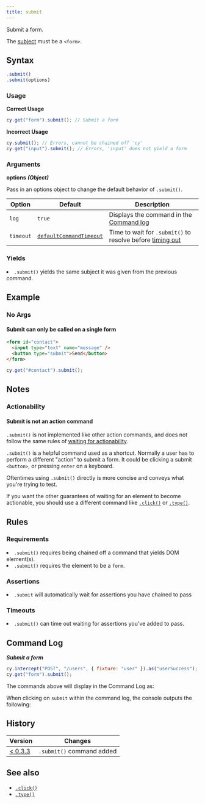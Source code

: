 ```yaml
---
title: submit
---
```


Submit a form.

<Alert type="warning">

The [subject](/guides/core-concepts/introduction-to-cypress#Subject-Management) must be a `<form>`.

</Alert>

## Syntax

```javascript
.submit()
.submit(options)
```

### Usage

**<Icon name="check-circle" color="green"></Icon> Correct Usage**

```javascript
cy.get("form").submit(); // Submit a form
```

**<Icon name="exclamation-triangle" color="red"></Icon> Incorrect Usage**

```javascript
cy.submit(); // Errors, cannot be chained off 'cy'
cy.get("input").submit(); // Errors, 'input' does not yield a form
```

### Arguments

**<Icon name="angle-right"></Icon> options** **_(Object)_**

Pass in an options object to change the default behavior of `.submit()`.

| Option    | Default                                                              | Description                                                                              |
| --------- | -------------------------------------------------------------------- | ---------------------------------------------------------------------------------------- |
| `log`     | `true`                                                               | Displays the command in the [Command log](/guides/core-concepts/test-runner#Command-Log) |
| `timeout` | [`defaultCommandTimeout`](/guides/references/configuration#Timeouts) | Time to wait for `.submit()` to resolve before [timing out](#Timeouts)                   |

### Yields [<Icon name="question-circle"/>](introduction-to-cypress#Subject-Management)

<List><li>`.submit()` yields the same subject it was given from the previous command.</li></List>

## Example

### No Args

#### Submit can only be called on a single form

```html
<form id="contact">
  <input type="text" name="message" />
  <button type="submit">Send</button>
</form>
```

```javascript
cy.get("#contact").submit();
```

## Notes

### Actionability

#### Submit is not an action command

`.submit()` is not implemented like other action commands, and does not follow the same rules of [waiting for actionability](/guides/core-concepts/interacting-with-elements).

`.submit()` is a helpful command used as a shortcut. Normally a user has to perform a different "action" to submit a form. It could be clicking a submit `<button>`, or pressing `enter` on a keyboard.

Oftentimes using `.submit()` directly is more concise and conveys what you're trying to test.

If you want the other guarantees of waiting for an element to become actionable, you should use a different command like [`.click()`](/api/commands/click) or [`.type()`](/api/commands/type).

## Rules

### Requirements [<Icon name="question-circle"/>](introduction-to-cypress#Chains-of-Commands)

<List><li>`.submit()` requires being chained off a command that yields DOM element(s).</li><li>`.submit()` requires the element to be a `form`.</li></List>

### Assertions [<Icon name="question-circle"/>](introduction-to-cypress#Assertions)

<List><li>`.submit` will automatically wait for assertions you have chained to pass</li></List>

### Timeouts [<Icon name="question-circle"/>](introduction-to-cypress#Timeouts)

<List><li>`.submit()` can time out waiting for assertions you've added to pass.</li></List>

## Command Log

**_Submit a form_**

```javascript
cy.intercept("POST", "/users", { fixture: "user" }).as("userSuccess");
cy.get("form").submit();
```

The commands above will display in the Command Log as:

<DocsImage src="/img/api/submit/form-submit-shows-in-command-log-of-cypress.png" alt="Command Log submit" ></DocsImage>

When clicking on `submit` within the command log, the console outputs the following:

<DocsImage src="/img/api/submit/console-shows-what-form-was-submitted.png" alt="Console Log submit" ></DocsImage>

## History

| Version                                       | Changes                   |
| --------------------------------------------- | ------------------------- |
| [< 0.3.3](/guides/references/changelog#0-3-3) | `.submit()` command added |

## See also

- [`.click()`](/api/commands/click)
- [`.type()`](/api/commands/type)
